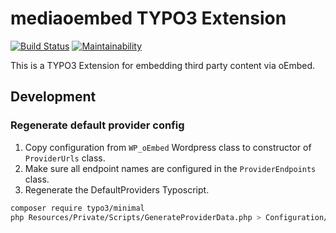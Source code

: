 # mediaoembed TYPO3 Extension

[![Build Status](https://travis-ci.org/astehlik/typo3-extension-mediaoembed.svg?branch=develop)](https://travis-ci.org/astehlik/typo3-extension-mediaoembed)
[![Maintainability](https://api.codeclimate.com/v1/badges/e709f7de64e6002f1ee8/maintainability)](https://codeclimate.com/github/astehlik/typo3-extension-mediaoembed/maintainability)

This is a TYPO3 Extension for embedding third party content via oEmbed.

## Development

### Regenerate default provider config

1. Copy configuration from `WP_oEmbed` Wordpress class to constructor of `ProviderUrls` class.
2. Make sure all endpoint names are configured in the `ProviderEndpoints` class.
3. Regenerate the DefaultProviders Typoscript.

```bash
composer require typo3/minimal
php Resources/Private/Scripts/GenerateProviderData.php > Configuration/TypoScript/DefaultProviders/setup.txt
```
